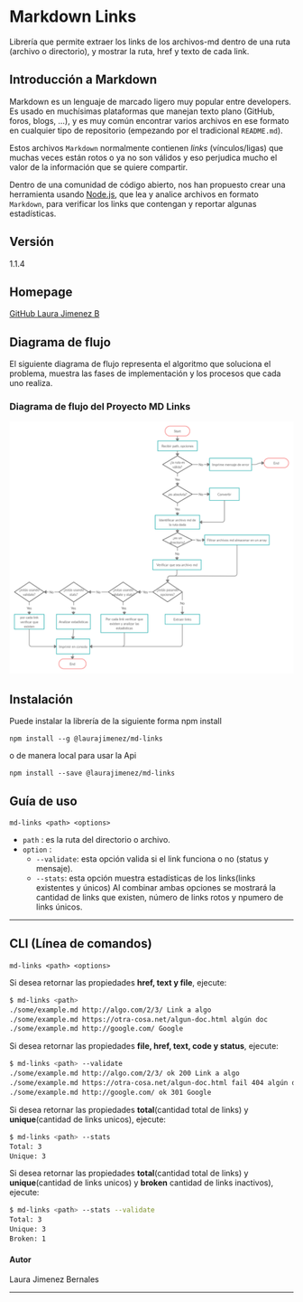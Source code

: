 # Markdown Links

Librería que permite extraer los links de los archivos-md dentro de una ruta (archivo o directorio), y mostrar la ruta, href y texto de cada link.

## Introducción a Markdown

Markdown es un lenguaje de marcado ligero muy popular entre developers. Es usado en muchísimas plataformas que manejan texto plano (GitHub, foros, blogs, ...), y es muy común encontrar varios archivos en ese formato en cualquier tipo de repositorio (empezando por el tradicional `README.md`).

Estos archivos `Markdown` normalmente contienen _links_ (vínculos/ligas) que muchas veces están rotos o ya no son válidos y eso perjudica mucho el valor de la información que se quiere compartir.

Dentro de una comunidad de código abierto, nos han propuesto crear una herramienta usando [Node.js](https://nodejs.org/), que lea y analice archivos en formato `Markdown`, para verificar los links que contengan y reportar algunas estadísticas.

## Versión
1.1.4

## Homepage

[GitHub Laura Jimenez B](https://github.com/LauraJimenezB/LIM013-fe-md-links)

## Diagrama de flujo

El siguiente diagrama de flujo representa el algoritmo que soluciona el problema, muestra las fases de implementación y los procesos que cada uno realiza.
 
### Diagrama de flujo del Proyecto MD Links
![](./flujo-links.jpg)

## Instalación

 Puede instalar la librería de la siguiente forma npm install
 ```
 npm install --g @laurajimenez/md-links
 ```
 o de manera local para usar la Api 
 ```
 npm install --save @laurajimenez/md-links
 ```

## Guía de uso
 ```
md-links <path> <options>
 ```
- `path` : es la ruta del directorio o archivo.
- `option` :
  - `--validate`: esta opción valida si el link funciona o no (status y mensaje).
  - `--stats`: esta opción muestra estadísticas de los links(links existentes y únicos)
Al combinar ambas opciones se mostrará la cantidad de links que existen, número de links rotos y  npumero de links únicos.
****


## CLI (Línea de comandos)
 ```
md-links <path> <options>
 ```
Si desea retornar las propiedades **href, text y file**, ejecute: 

```sh
$ md-links <path> 
./some/example.md http://algo.com/2/3/ Link a algo
./some/example.md https://otra-cosa.net/algun-doc.html algún doc
./some/example.md http://google.com/ Google
```


Si desea retornar las propiedades **file, href, text, code y status**, ejecute:

```sh
$ md-links <path> --validate
./some/example.md http://algo.com/2/3/ ok 200 Link a algo
./some/example.md https://otra-cosa.net/algun-doc.html fail 404 algún doc
./some/example.md http://google.com/ ok 301 Google
```


Si desea retornar las propiedades **total**(cantidad total de links) y **unique**(cantidad de links unicos), ejecute:

```sh
$ md-links <path> --stats
Total: 3
Unique: 3
```

Si desea retornar las propiedades **total**(cantidad total de links) y **unique**(cantidad de links unicos) y **broken** cantidad de links inactivos), ejecute:

```sh
$ md-links <path> --stats --validate
Total: 3
Unique: 3
Broken: 1
```

#### Autor
Laura Jimenez Bernales
****
